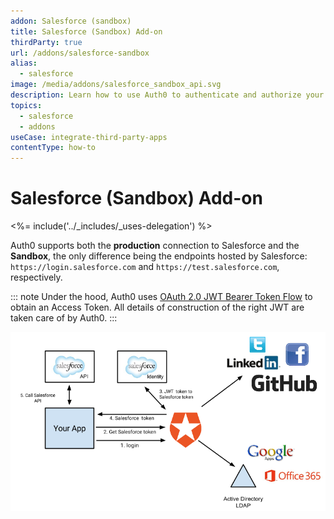 ```yaml
---
addon: Salesforce (sandbox)
title: Salesforce (Sandbox) Add-on
thirdParty: true
url: /addons/salesforce-sandbox
alias:
  - salesforce
image: /media/addons/salesforce_sandbox_api.svg
description: Learn how to use Auth0 to authenticate and authorize your Salesforce (Sandbox) services.
topics:
  - salesforce
  - addons
useCase: integrate-third-party-apps
contentType: how-to
---
```


# Salesforce (Sandbox) Add-on

<%= include('../_includes/_uses-delegation') %>

Auth0 supports both the __production__ connection to Salesforce and the __Sandbox__, the only difference being the endpoints hosted by Salesforce: `https://login.salesforce.com` and `https://test.salesforce.com`, respectively.

::: note
  Under the hood, Auth0 uses <a href="https://help.salesforce.com/HTViewHelpDoc?id=remoteaccess_oauth_jwt_flow.htm&language=en_US">OAuth 2.0 JWT Bearer Token Flow</a> to obtain an Access Token. All details of construction of the right JWT are taken care of by Auth0.
:::

![](/media/articles/server-apis/salesforce-data-flow.png)
